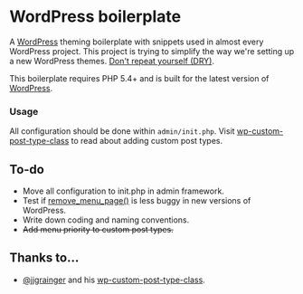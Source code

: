 WordPress boilerplate
=====================

A [WordPress](https://github.com/WordPress/WordPress) theming boilerplate with snippets used in almost every WordPress project. This project is trying to simplify the way we're setting up a new WordPress themes. [Don't repeat yourself (DRY)](http://en.wikipedia.org/wiki/Don't_repeat_yourself).

This boilerplate requires PHP 5.4+ and is built for the latest version of [WordPress](https://github.com/WordPress/WordPress).

### Usage
All configuration should be done within `admin/init.php`. Visit [wp-custom-post-type-class](https://github.com/jjgrainger/wp-custom-post-type-class) to read about adding custom post types.

To-do
--------------
- Move all configuration to init.php in admin framework.
- Test if [remove_menu_page()](http://codex.wordpress.org/Function_Reference/remove_menu_page) is less buggy in new versions of WordPress.
- Write down coding and naming conventions.
- ~~Add menu priority to custom post types.~~

Thanks to…
--------------
- [@jjgrainger](https://github.com/jjgrainger) and his [wp-custom-post-type-class](https://github.com/jjgrainger/wp-custom-post-type-class).
